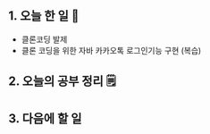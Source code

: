 <!-- 20210716 금 day 40 -->
<!--  
day 40



-->

## 1. 오늘 한 일 📅

*   클론코딩 발제
*   클론 코딩을 위한 자바 카카오톡 로그인기능 구현 (복습)

## 2. 오늘의 공부 정리 🗒️












## 3. 다음에 할 일

